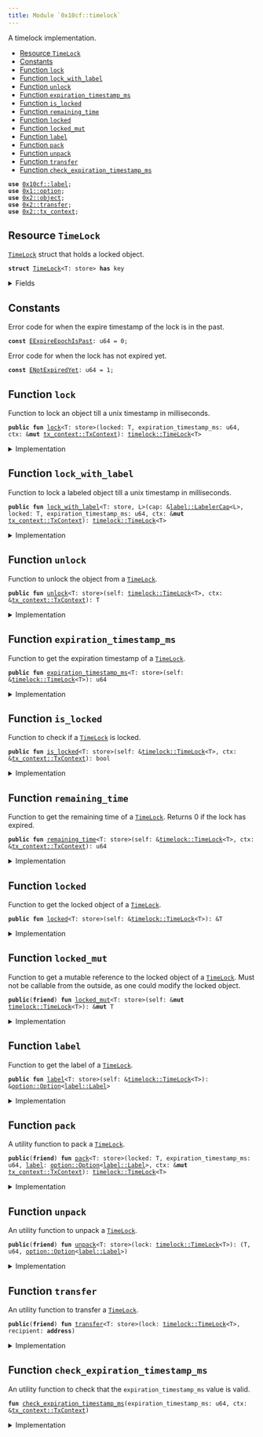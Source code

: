 ```yaml
---
title: Module `0x10cf::timelock`
---
```


A timelock implementation.


-  [Resource `TimeLock`](#0x10cf_timelock_TimeLock)
-  [Constants](#@Constants_0)
-  [Function `lock`](#0x10cf_timelock_lock)
-  [Function `lock_with_label`](#0x10cf_timelock_lock_with_label)
-  [Function `unlock`](#0x10cf_timelock_unlock)
-  [Function `expiration_timestamp_ms`](#0x10cf_timelock_expiration_timestamp_ms)
-  [Function `is_locked`](#0x10cf_timelock_is_locked)
-  [Function `remaining_time`](#0x10cf_timelock_remaining_time)
-  [Function `locked`](#0x10cf_timelock_locked)
-  [Function `locked_mut`](#0x10cf_timelock_locked_mut)
-  [Function `label`](#0x10cf_timelock_label)
-  [Function `pack`](#0x10cf_timelock_pack)
-  [Function `unpack`](#0x10cf_timelock_unpack)
-  [Function `transfer`](#0x10cf_timelock_transfer)
-  [Function `check_expiration_timestamp_ms`](#0x10cf_timelock_check_expiration_timestamp_ms)


<pre><code><b>use</b> <a href="label.md#0x10cf_label">0x10cf::label</a>;
<b>use</b> <a href="../move-stdlib/option.md#0x1_option">0x1::option</a>;
<b>use</b> <a href="../sui-framework/object.md#0x2_object">0x2::object</a>;
<b>use</b> <a href="../sui-framework/transfer.md#0x2_transfer">0x2::transfer</a>;
<b>use</b> <a href="../sui-framework/tx_context.md#0x2_tx_context">0x2::tx_context</a>;
</code></pre>



<a name="0x10cf_timelock_TimeLock"></a>

## Resource `TimeLock`

<code><a href="timelock.md#0x10cf_timelock_TimeLock">TimeLock</a></code> struct that holds a locked object.


<pre><code><b>struct</b> <a href="timelock.md#0x10cf_timelock_TimeLock">TimeLock</a>&lt;T: store&gt; <b>has</b> key
</code></pre>



<details>
<summary>Fields</summary>


<dl>
<dt>
<code>id: <a href="../sui-framework/object.md#0x2_object_UID">object::UID</a></code>
</dt>
<dd>

</dd>
<dt>
<code>locked: T</code>
</dt>
<dd>
 The locked object.
</dd>
<dt>
<code>expiration_timestamp_ms: u64</code>
</dt>
<dd>
 This is the epoch time stamp of when the lock expires.
</dd>
<dt>
<code><a href="label.md#0x10cf_label">label</a>: <a href="../move-stdlib/option.md#0x1_option_Option">option::Option</a>&lt;<a href="label.md#0x10cf_label_Label">label::Label</a>&gt;</code>
</dt>
<dd>
 Timelock related label.
</dd>
</dl>


</details>

<a name="@Constants_0"></a>

## Constants


<a name="0x10cf_timelock_EExpireEpochIsPast"></a>

Error code for when the expire timestamp of the lock is in the past.


<pre><code><b>const</b> <a href="timelock.md#0x10cf_timelock_EExpireEpochIsPast">EExpireEpochIsPast</a>: u64 = 0;
</code></pre>



<a name="0x10cf_timelock_ENotExpiredYet"></a>

Error code for when the lock has not expired yet.


<pre><code><b>const</b> <a href="timelock.md#0x10cf_timelock_ENotExpiredYet">ENotExpiredYet</a>: u64 = 1;
</code></pre>



<a name="0x10cf_timelock_lock"></a>

## Function `lock`

Function to lock an object till a unix timestamp in milliseconds.


<pre><code><b>public</b> <b>fun</b> <a href="timelock.md#0x10cf_timelock_lock">lock</a>&lt;T: store&gt;(locked: T, expiration_timestamp_ms: u64, ctx: &<b>mut</b> <a href="../sui-framework/tx_context.md#0x2_tx_context_TxContext">tx_context::TxContext</a>): <a href="timelock.md#0x10cf_timelock_TimeLock">timelock::TimeLock</a>&lt;T&gt;
</code></pre>



<details>
<summary>Implementation</summary>


<pre><code><b>public</b> <b>fun</b> <a href="timelock.md#0x10cf_timelock_lock">lock</a>&lt;T: store&gt;(locked: T, expiration_timestamp_ms: u64, ctx: &<b>mut</b> TxContext): <a href="timelock.md#0x10cf_timelock_TimeLock">TimeLock</a>&lt;T&gt; {
    // Check that `expiration_timestamp_ms` is valid.
    <a href="timelock.md#0x10cf_timelock_check_expiration_timestamp_ms">check_expiration_timestamp_ms</a>(expiration_timestamp_ms, ctx);

    // Create a <a href="timelock.md#0x10cf_timelock">timelock</a>.
    <a href="timelock.md#0x10cf_timelock_pack">pack</a>(locked, expiration_timestamp_ms, <a href="../move-stdlib/option.md#0x1_option_none">option::none</a>(), ctx)
}
</code></pre>



</details>

<a name="0x10cf_timelock_lock_with_label"></a>

## Function `lock_with_label`

Function to lock a labeled object till a unix timestamp in milliseconds.


<pre><code><b>public</b> <b>fun</b> <a href="timelock.md#0x10cf_timelock_lock_with_label">lock_with_label</a>&lt;T: store, L&gt;(cap: &<a href="label.md#0x10cf_label_LabelerCap">label::LabelerCap</a>&lt;L&gt;, locked: T, expiration_timestamp_ms: u64, ctx: &<b>mut</b> <a href="../sui-framework/tx_context.md#0x2_tx_context_TxContext">tx_context::TxContext</a>): <a href="timelock.md#0x10cf_timelock_TimeLock">timelock::TimeLock</a>&lt;T&gt;
</code></pre>



<details>
<summary>Implementation</summary>


<pre><code><b>public</b> <b>fun</b> <a href="timelock.md#0x10cf_timelock_lock_with_label">lock_with_label</a>&lt;T: store, L&gt;(
    cap: &LabelerCap&lt;L&gt;,
    locked: T,
    expiration_timestamp_ms: u64,
    ctx: &<b>mut</b> TxContext
): <a href="timelock.md#0x10cf_timelock_TimeLock">TimeLock</a>&lt;T&gt; {
    // Check that `expiration_timestamp_ms` is valid.
    <a href="timelock.md#0x10cf_timelock_check_expiration_timestamp_ms">check_expiration_timestamp_ms</a>(expiration_timestamp_ms, ctx);

    // Create a <a href="label.md#0x10cf_label">label</a> instance.
    <b>let</b> <a href="label.md#0x10cf_label">label</a> = <a href="label.md#0x10cf_label_create">label::create</a>(cap);

    // Create a labeled <a href="timelock.md#0x10cf_timelock">timelock</a>.
    <a href="timelock.md#0x10cf_timelock_pack">pack</a>(locked, expiration_timestamp_ms, <a href="../move-stdlib/option.md#0x1_option_some">option::some</a>(<a href="label.md#0x10cf_label">label</a>), ctx)
}
</code></pre>



</details>

<a name="0x10cf_timelock_unlock"></a>

## Function `unlock`

Function to unlock the object from a <code><a href="timelock.md#0x10cf_timelock_TimeLock">TimeLock</a></code>.


<pre><code><b>public</b> <b>fun</b> <a href="timelock.md#0x10cf_timelock_unlock">unlock</a>&lt;T: store&gt;(self: <a href="timelock.md#0x10cf_timelock_TimeLock">timelock::TimeLock</a>&lt;T&gt;, ctx: &<a href="../sui-framework/tx_context.md#0x2_tx_context_TxContext">tx_context::TxContext</a>): T
</code></pre>



<details>
<summary>Implementation</summary>


<pre><code><b>public</b> <b>fun</b> <a href="timelock.md#0x10cf_timelock_unlock">unlock</a>&lt;T: store&gt;(self: <a href="timelock.md#0x10cf_timelock_TimeLock">TimeLock</a>&lt;T&gt;, ctx: &TxContext): T {
    // Unpack the <a href="timelock.md#0x10cf_timelock">timelock</a>.
    <b>let</b> (locked, expiration_timestamp_ms, <a href="label.md#0x10cf_label">label</a>) = <a href="timelock.md#0x10cf_timelock_unpack">unpack</a>(self);

    // Check <b>if</b> the lock <b>has</b> expired.
    <b>assert</b>!(<a href="timelock.md#0x10cf_timelock_expiration_timestamp_ms">expiration_timestamp_ms</a> &lt;= ctx.epoch_timestamp_ms(), <a href="timelock.md#0x10cf_timelock_ENotExpiredYet">ENotExpiredYet</a>);

    // Destroy the <a href="label.md#0x10cf_label">label</a>.
    <a href="label.md#0x10cf_label_destroy_opt">label::destroy_opt</a>(<a href="label.md#0x10cf_label">label</a>);

    locked
}
</code></pre>



</details>

<a name="0x10cf_timelock_expiration_timestamp_ms"></a>

## Function `expiration_timestamp_ms`

Function to get the expiration timestamp of a <code><a href="timelock.md#0x10cf_timelock_TimeLock">TimeLock</a></code>.


<pre><code><b>public</b> <b>fun</b> <a href="timelock.md#0x10cf_timelock_expiration_timestamp_ms">expiration_timestamp_ms</a>&lt;T: store&gt;(self: &<a href="timelock.md#0x10cf_timelock_TimeLock">timelock::TimeLock</a>&lt;T&gt;): u64
</code></pre>



<details>
<summary>Implementation</summary>


<pre><code><b>public</b> <b>fun</b> <a href="timelock.md#0x10cf_timelock_expiration_timestamp_ms">expiration_timestamp_ms</a>&lt;T: store&gt;(self: &<a href="timelock.md#0x10cf_timelock_TimeLock">TimeLock</a>&lt;T&gt;): u64 {
    self.expiration_timestamp_ms
}
</code></pre>



</details>

<a name="0x10cf_timelock_is_locked"></a>

## Function `is_locked`

Function to check if a <code><a href="timelock.md#0x10cf_timelock_TimeLock">TimeLock</a></code> is locked.


<pre><code><b>public</b> <b>fun</b> <a href="timelock.md#0x10cf_timelock_is_locked">is_locked</a>&lt;T: store&gt;(self: &<a href="timelock.md#0x10cf_timelock_TimeLock">timelock::TimeLock</a>&lt;T&gt;, ctx: &<a href="../sui-framework/tx_context.md#0x2_tx_context_TxContext">tx_context::TxContext</a>): bool
</code></pre>



<details>
<summary>Implementation</summary>


<pre><code><b>public</b> <b>fun</b> <a href="timelock.md#0x10cf_timelock_is_locked">is_locked</a>&lt;T: store&gt;(self: &<a href="timelock.md#0x10cf_timelock_TimeLock">TimeLock</a>&lt;T&gt;, ctx: &TxContext): bool {
    self.<a href="timelock.md#0x10cf_timelock_remaining_time">remaining_time</a>(ctx) &gt; 0
}
</code></pre>



</details>

<a name="0x10cf_timelock_remaining_time"></a>

## Function `remaining_time`

Function to get the remaining time of a <code><a href="timelock.md#0x10cf_timelock_TimeLock">TimeLock</a></code>.
Returns 0 if the lock has expired.


<pre><code><b>public</b> <b>fun</b> <a href="timelock.md#0x10cf_timelock_remaining_time">remaining_time</a>&lt;T: store&gt;(self: &<a href="timelock.md#0x10cf_timelock_TimeLock">timelock::TimeLock</a>&lt;T&gt;, ctx: &<a href="../sui-framework/tx_context.md#0x2_tx_context_TxContext">tx_context::TxContext</a>): u64
</code></pre>



<details>
<summary>Implementation</summary>


<pre><code><b>public</b> <b>fun</b> <a href="timelock.md#0x10cf_timelock_remaining_time">remaining_time</a>&lt;T: store&gt;(self: &<a href="timelock.md#0x10cf_timelock_TimeLock">TimeLock</a>&lt;T&gt;, ctx: &TxContext): u64 {
    // Get the epoch timestamp.
    <b>let</b> current_timestamp_ms = ctx.epoch_timestamp_ms();

    // Check <b>if</b> the lock <b>has</b> expired.
    <b>if</b> (self.<a href="timelock.md#0x10cf_timelock_expiration_timestamp_ms">expiration_timestamp_ms</a> &lt; current_timestamp_ms) {
        <b>return</b> 0
    };

    // Calculate the remaining time.
    self.expiration_timestamp_ms - current_timestamp_ms
}
</code></pre>



</details>

<a name="0x10cf_timelock_locked"></a>

## Function `locked`

Function to get the locked object of a <code><a href="timelock.md#0x10cf_timelock_TimeLock">TimeLock</a></code>.


<pre><code><b>public</b> <b>fun</b> <a href="timelock.md#0x10cf_timelock_locked">locked</a>&lt;T: store&gt;(self: &<a href="timelock.md#0x10cf_timelock_TimeLock">timelock::TimeLock</a>&lt;T&gt;): &T
</code></pre>



<details>
<summary>Implementation</summary>


<pre><code><b>public</b> <b>fun</b> <a href="timelock.md#0x10cf_timelock_locked">locked</a>&lt;T: store&gt;(self: &<a href="timelock.md#0x10cf_timelock_TimeLock">TimeLock</a>&lt;T&gt;): &T {
    &self.locked
}
</code></pre>



</details>

<a name="0x10cf_timelock_locked_mut"></a>

## Function `locked_mut`

Function to get a mutable reference to the locked object of a <code><a href="timelock.md#0x10cf_timelock_TimeLock">TimeLock</a></code>.
Must not be callable from the outside, as one could modify the locked object.


<pre><code><b>public</b>(<b>friend</b>) <b>fun</b> <a href="timelock.md#0x10cf_timelock_locked_mut">locked_mut</a>&lt;T: store&gt;(self: &<b>mut</b> <a href="timelock.md#0x10cf_timelock_TimeLock">timelock::TimeLock</a>&lt;T&gt;): &<b>mut</b> T
</code></pre>



<details>
<summary>Implementation</summary>


<pre><code><b>public</b>(package) <b>fun</b> <a href="timelock.md#0x10cf_timelock_locked_mut">locked_mut</a>&lt;T: store&gt;(self: &<b>mut</b> <a href="timelock.md#0x10cf_timelock_TimeLock">TimeLock</a>&lt;T&gt;): &<b>mut</b> T {
    &<b>mut</b> self.locked
}
</code></pre>



</details>

<a name="0x10cf_timelock_label"></a>

## Function `label`

Function to get the label of a <code><a href="timelock.md#0x10cf_timelock_TimeLock">TimeLock</a></code>.


<pre><code><b>public</b> <b>fun</b> <a href="label.md#0x10cf_label">label</a>&lt;T: store&gt;(self: &<a href="timelock.md#0x10cf_timelock_TimeLock">timelock::TimeLock</a>&lt;T&gt;): &<a href="../move-stdlib/option.md#0x1_option_Option">option::Option</a>&lt;<a href="label.md#0x10cf_label_Label">label::Label</a>&gt;
</code></pre>



<details>
<summary>Implementation</summary>


<pre><code><b>public</b> <b>fun</b> <a href="label.md#0x10cf_label">label</a>&lt;T: store&gt;(self: &<a href="timelock.md#0x10cf_timelock_TimeLock">TimeLock</a>&lt;T&gt;): &Option&lt;Label&gt; {
    &self.<a href="label.md#0x10cf_label">label</a>
}
</code></pre>



</details>

<a name="0x10cf_timelock_pack"></a>

## Function `pack`

A utility function to pack a <code><a href="timelock.md#0x10cf_timelock_TimeLock">TimeLock</a></code>.


<pre><code><b>public</b>(<b>friend</b>) <b>fun</b> <a href="timelock.md#0x10cf_timelock_pack">pack</a>&lt;T: store&gt;(locked: T, expiration_timestamp_ms: u64, <a href="label.md#0x10cf_label">label</a>: <a href="../move-stdlib/option.md#0x1_option_Option">option::Option</a>&lt;<a href="label.md#0x10cf_label_Label">label::Label</a>&gt;, ctx: &<b>mut</b> <a href="../sui-framework/tx_context.md#0x2_tx_context_TxContext">tx_context::TxContext</a>): <a href="timelock.md#0x10cf_timelock_TimeLock">timelock::TimeLock</a>&lt;T&gt;
</code></pre>



<details>
<summary>Implementation</summary>


<pre><code><b>public</b>(package) <b>fun</b> <a href="timelock.md#0x10cf_timelock_pack">pack</a>&lt;T: store&gt;(
    locked: T,
    expiration_timestamp_ms: u64,
    <a href="label.md#0x10cf_label">label</a>: Option&lt;Label&gt;,
    ctx: &<b>mut</b> TxContext): <a href="timelock.md#0x10cf_timelock_TimeLock">TimeLock</a>&lt;T&gt;
{
    // Create a <a href="timelock.md#0x10cf_timelock">timelock</a>.
    <a href="timelock.md#0x10cf_timelock_TimeLock">TimeLock</a> {
        id: <a href="../sui-framework/object.md#0x2_object_new">object::new</a>(ctx),
        locked,
        expiration_timestamp_ms,
        <a href="label.md#0x10cf_label">label</a>,
    }
}
</code></pre>



</details>

<a name="0x10cf_timelock_unpack"></a>

## Function `unpack`

An utility function to unpack a <code><a href="timelock.md#0x10cf_timelock_TimeLock">TimeLock</a></code>.


<pre><code><b>public</b>(<b>friend</b>) <b>fun</b> <a href="timelock.md#0x10cf_timelock_unpack">unpack</a>&lt;T: store&gt;(lock: <a href="timelock.md#0x10cf_timelock_TimeLock">timelock::TimeLock</a>&lt;T&gt;): (T, u64, <a href="../move-stdlib/option.md#0x1_option_Option">option::Option</a>&lt;<a href="label.md#0x10cf_label_Label">label::Label</a>&gt;)
</code></pre>



<details>
<summary>Implementation</summary>


<pre><code><b>public</b>(package) <b>fun</b> <a href="timelock.md#0x10cf_timelock_unpack">unpack</a>&lt;T: store&gt;(lock: <a href="timelock.md#0x10cf_timelock_TimeLock">TimeLock</a>&lt;T&gt;): (T, u64, Option&lt;Label&gt;) {
    // Unpack the <a href="timelock.md#0x10cf_timelock">timelock</a>.
    <b>let</b> <a href="timelock.md#0x10cf_timelock_TimeLock">TimeLock</a> {
        id,
        locked,
        expiration_timestamp_ms,
        <a href="label.md#0x10cf_label">label</a>,
    } = lock;

    // Delete the <a href="timelock.md#0x10cf_timelock">timelock</a>.
    <a href="../sui-framework/object.md#0x2_object_delete">object::delete</a>(id);

    (locked, expiration_timestamp_ms, <a href="label.md#0x10cf_label">label</a>)
}
</code></pre>



</details>

<a name="0x10cf_timelock_transfer"></a>

## Function `transfer`

An utility function to transfer a <code><a href="timelock.md#0x10cf_timelock_TimeLock">TimeLock</a></code>.


<pre><code><b>public</b>(<b>friend</b>) <b>fun</b> <a href="../sui-framework/transfer.md#0x2_transfer">transfer</a>&lt;T: store&gt;(lock: <a href="timelock.md#0x10cf_timelock_TimeLock">timelock::TimeLock</a>&lt;T&gt;, recipient: <b>address</b>)
</code></pre>



<details>
<summary>Implementation</summary>


<pre><code><b>public</b>(package) <b>fun</b> <a href="../sui-framework/transfer.md#0x2_transfer">transfer</a>&lt;T: store&gt;(lock: <a href="timelock.md#0x10cf_timelock_TimeLock">TimeLock</a>&lt;T&gt;, recipient: <b>address</b>) {
    <a href="../sui-framework/transfer.md#0x2_transfer_transfer">transfer::transfer</a>(lock, recipient);
}
</code></pre>



</details>

<a name="0x10cf_timelock_check_expiration_timestamp_ms"></a>

## Function `check_expiration_timestamp_ms`

An utility function to check that the <code>expiration_timestamp_ms</code> value is valid.


<pre><code><b>fun</b> <a href="timelock.md#0x10cf_timelock_check_expiration_timestamp_ms">check_expiration_timestamp_ms</a>(expiration_timestamp_ms: u64, ctx: &<a href="../sui-framework/tx_context.md#0x2_tx_context_TxContext">tx_context::TxContext</a>)
</code></pre>



<details>
<summary>Implementation</summary>


<pre><code><b>fun</b> <a href="timelock.md#0x10cf_timelock_check_expiration_timestamp_ms">check_expiration_timestamp_ms</a>(expiration_timestamp_ms: u64, ctx: &TxContext) {
    // Get the epoch timestamp.
    <b>let</b> epoch_timestamp_ms = ctx.epoch_timestamp_ms();

    // Check that `expiration_timestamp_ms` is valid.
    <b>assert</b>!(expiration_timestamp_ms &gt; epoch_timestamp_ms, <a href="timelock.md#0x10cf_timelock_EExpireEpochIsPast">EExpireEpochIsPast</a>);
}
</code></pre>



</details>

